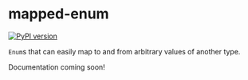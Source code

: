 # mapped-enum

[![PyPI version](https://badge.fury.io/py/mapped-enum.svg)](https://badge.fury.io/py/mapped-enum)

`Enum`s that can easily map to and from arbitrary values of another type.

Documentation coming soon!

